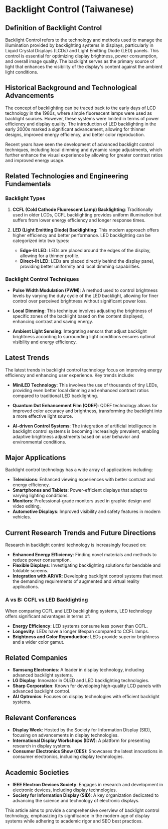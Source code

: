 # Backlight Control (Taiwanese)

## Definition of Backlight Control

Backlight Control refers to the technology and methods used to manage the illumination provided by backlighting systems in displays, particularly in Liquid Crystal Displays (LCDs) and Light Emitting Diode (LED) panels. This control is essential for optimizing display brightness, power consumption, and overall image quality. The backlight serves as the primary source of light that enhances the visibility of the display's content against the ambient light conditions.

## Historical Background and Technological Advancements

The concept of backlighting can be traced back to the early days of LCD technology in the 1980s, where simple fluorescent lamps were used as backlight sources. However, these systems were limited in terms of power efficiency and display quality. The introduction of LED backlighting in the early 2000s marked a significant advancement, allowing for thinner designs, improved energy efficiency, and better color reproduction. 

Recent years have seen the development of advanced backlight control techniques, including local dimming and dynamic range adjustments, which further enhance the visual experience by allowing for greater contrast ratios and improved energy usage.

## Related Technologies and Engineering Fundamentals

### Backlight Types

1. **CCFL (Cold Cathode Fluorescent Lamp) Backlighting**: Traditionally used in older LCDs, CCFL backlighting provides uniform illumination but suffers from lower energy efficiency and longer response times.

2. **LED (Light Emitting Diode) Backlighting**: This modern approach offers higher efficiency and better performance. LED backlighting can be categorized into two types:
   - **Edge-lit LED**: LEDs are placed around the edges of the display, allowing for a thinner profile.
   - **Direct-lit LED**: LEDs are placed directly behind the display panel, providing better uniformity and local dimming capabilities.

### Backlight Control Techniques

- **Pulse Width Modulation (PWM)**: A method used to control brightness levels by varying the duty cycle of the LED backlight, allowing for finer control over perceived brightness without significant power loss.

- **Local Dimming**: This technique involves adjusting the brightness of specific zones of the backlight based on the content displayed, enhancing contrast and saving energy.

- **Ambient Light Sensing**: Integrating sensors that adjust backlight brightness according to surrounding light conditions ensures optimal visibility and energy efficiency.

## Latest Trends

The latest trends in backlight control technology focus on improving energy efficiency and enhancing user experience. Key trends include:

- **MiniLED Technology**: This involves the use of thousands of tiny LEDs, providing even better local dimming and enhanced contrast ratios compared to traditional LED backlighting.

- **Quantum Dot Enhancement Film (QDEF)**: QDEF technology allows for improved color accuracy and brightness, transforming the backlight into a more effective light source.

- **AI-driven Control Systems**: The integration of artificial intelligence in backlight control systems is becoming increasingly prevalent, enabling adaptive brightness adjustments based on user behavior and environmental conditions.

## Major Applications

Backlight control technology has a wide array of applications including:

- **Televisions**: Enhanced viewing experiences with better contrast and energy efficiency.
- **Smartphones and Tablets**: Power-efficient displays that adapt to varying lighting conditions.
- **Monitors**: Professional-grade monitors used in graphic design and video editing.
- **Automotive Displays**: Improved visibility and safety features in modern vehicles.

## Current Research Trends and Future Directions

Research in backlight control technology is increasingly focused on:
- **Enhanced Energy Efficiency**: Finding novel materials and methods to reduce power consumption.
- **Flexible Displays**: Investigating backlighting solutions for bendable and foldable screens.
- **Integration with AR/VR**: Developing backlight control systems that meet the demanding requirements of augmented and virtual reality applications.

### A vs B: CCFL vs LED Backlighting

When comparing CCFL and LED backlighting systems, LED technology offers significant advantages in terms of:
- **Energy Efficiency**: LED systems consume less power than CCFL.
- **Longevity**: LEDs have a longer lifespan compared to CCFL lamps.
- **Brightness and Color Reproduction**: LEDs provide superior brightness and a wider color gamut.

## Related Companies

- **Samsung Electronics**: A leader in display technology, including advanced backlight systems.
- **LG Display**: Innovator in OLED and LED backlighting technologies.
- **Sharp Corporation**: Known for developing high-quality LCD panels with advanced backlight control.
- **AU Optronics**: Focuses on display technologies with efficient backlight systems.

## Relevant Conferences

- **Display Week**: Hosted by the Society for Information Display (SID), focusing on advancements in display technologies.
- **International Display Workshops (IDW)**: A platform for presenting research in display systems.
- **Consumer Electronics Show (CES)**: Showcases the latest innovations in consumer electronics, including display technologies.

## Academic Societies

- **IEEE Electron Devices Society**: Engages in research and development in electronic devices, including display technologies.
- **Society for Information Display (SID)**: A key organization dedicated to advancing the science and technology of electronic displays.

This article aims to provide a comprehensive overview of backlight control technology, emphasizing its significance in the modern age of display systems while adhering to academic rigor and SEO best practices.